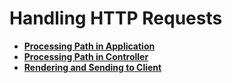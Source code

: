 # Handling HTTP Requests


- [**Processing Path in Application**](./application/README.md)
- [**Processing Path in Controller**](./controller/README.md)
- [**Rendering and Sending to Client**](./rendering/README.md)